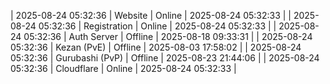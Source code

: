 | 2025-08-24 05:32:36 | Website | Online | 2025-08-24 05:32:33 |
| 2025-08-24 05:32:36 | Registration | Online | 2025-08-24 05:32:33 |
| 2025-08-24 05:32:36 | Auth Server | Offline | 2025-08-18 09:33:31 |
| 2025-08-24 05:32:36 | Kezan (PvE) | Offline | 2025-08-03 17:58:02 |
| 2025-08-24 05:32:36 | Gurubashi (PvP) | Offline | 2025-08-23 21:44:06 |
| 2025-08-24 05:32:36 | Cloudflare | Online | 2025-08-24 05:32:33 |
